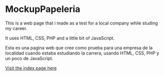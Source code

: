 # MockupPapeleria

This is a web page that i made as a test for a local company while studing my career.

It uses HTML, CSS, PHP and a little bit of JavaScript.

Esta es una pagina web que cree como prueba para una empresa de la localidad cuando estaba estudiando la carrera, usando HTML, CSS, PHP y un poco de JavaScript.

[Visit the index page here](https://cere-0.github.io/MockupPapeleria/)
